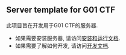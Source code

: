 ## Server template for G01 CTF 

此项目旨在开发用于G01 CTF的服务器.

* 如果需要安装服务器, 请访问[安装和运行文档](docs/install.md). 
* 如果需要了解如何开发, 请访问[开发文档](docs/dev.md). 

